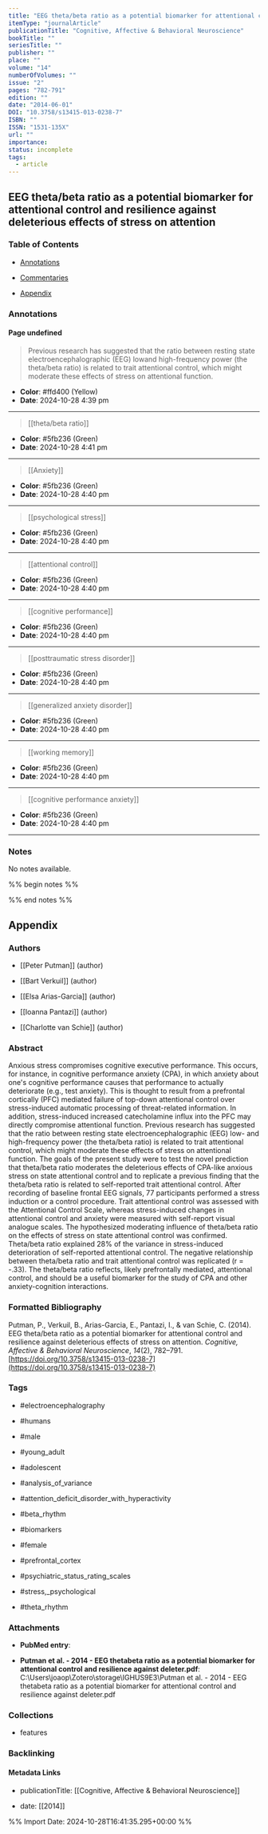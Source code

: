 ```yaml
---
title: "EEG theta/beta ratio as a potential biomarker for attentional control and resilience against deleterious effects of stress on attention"
itemType: "journalArticle"
publicationTitle: "Cognitive, Affective & Behavioral Neuroscience"
bookTitle: ""
seriesTitle: ""
publisher: ""
place: ""
volume: "14"
numberOfVolumes: ""
issue: "2"
pages: "782-791"
edition: ""
date: "2014-06-01"
DOI: "10.3758/s13415-013-0238-7"
ISBN: ""
ISSN: "1531-135X"
url: ""
importance: 
status: incomplete
tags:
  - article
---
```


## EEG theta/beta ratio as a potential biomarker for attentional control and resilience against deleterious effects of stress on attention

### Table of Contents

- [Annotations](#annotations)

+ [Commentaries](#commentaries)

- [Appendix](#appendix)

### Annotations




#### Page undefined







> Previous research has suggested that the ratio between resting state electroencephalographic (EEG) lowand high-frequency power (the theta/beta ratio) is related to trait attentional control, which might moderate these effects of stress on attentional function.





- **Color**: #ffd400 (Yellow)
- **Date**: 2024-10-28 4:39 pm

---








> [[theta/beta ratio]]





- **Color**: #5fb236 (Green)
- **Date**: 2024-10-28 4:41 pm

---








> [[Anxiety]]





- **Color**: #5fb236 (Green)
- **Date**: 2024-10-28 4:40 pm

---








> [[psychological stress]]





- **Color**: #5fb236 (Green)
- **Date**: 2024-10-28 4:40 pm

---








> [[attentional control]]





- **Color**: #5fb236 (Green)
- **Date**: 2024-10-28 4:40 pm

---








> [[cognitive performance]]





- **Color**: #5fb236 (Green)
- **Date**: 2024-10-28 4:40 pm

---








> [[posttraumatic stress disorder]]





- **Color**: #5fb236 (Green)
- **Date**: 2024-10-28 4:40 pm

---








> [[generalized anxiety disorder]]





- **Color**: #5fb236 (Green)
- **Date**: 2024-10-28 4:40 pm

---








> [[working memory]]





- **Color**: #5fb236 (Green)
- **Date**: 2024-10-28 4:40 pm

---








> [[cognitive performance anxiety]]





- **Color**: #5fb236 (Green)
- **Date**: 2024-10-28 4:40 pm

---





### Notes


No notes available.


%% begin notes %%

<!-- Write your personal notes here -->

%% end notes %%

## Appendix

### Authors


- [[Peter Putman]] (author)

- [[Bart Verkuil]] (author)

- [[Elsa Arias-Garcia]] (author)

- [[Ioanna Pantazi]] (author)

- [[Charlotte van Schie]] (author)



### Abstract

Anxious stress compromises cognitive executive performance. This occurs, for instance, in cognitive performance anxiety (CPA), in which anxiety about one's cognitive performance causes that performance to actually deteriorate (e.g., test anxiety). This is thought to result from a prefrontal cortically (PFC) mediated failure of top-down attentional control over stress-induced automatic processing of threat-related information. In addition, stress-induced increased catecholamine influx into the PFC may directly compromise attentional function. Previous research has suggested that the ratio between resting state electroencephalographic (EEG) low- and high-frequency power (the theta/beta ratio) is related to trait attentional control, which might moderate these effects of stress on attentional function. The goals of the present study were to test the novel prediction that theta/beta ratio moderates the deleterious effects of CPA-like anxious stress on state attentional control and to replicate a previous finding that the theta/beta ratio is related to self-reported trait attentional control. After recording of baseline frontal EEG signals, 77 participants performed a stress induction or a control procedure. Trait attentional control was assessed with the Attentional Control Scale, whereas stress-induced changes in attentional control and anxiety were measured with self-report visual analogue scales. The hypothesized moderating influence of theta/beta ratio on the effects of stress on state attentional control was confirmed. Theta/beta ratio explained 28% of the variance in stress-induced deterioration of self-reported attentional control. The negative relationship between theta/beta ratio and trait attentional control was replicated (r = -.33). The theta/beta ratio reflects, likely prefrontally mediated, attentional control, and should be a useful biomarker for the study of CPA and other anxiety-cognition interactions.


### Formatted Bibliography

Putman, P., Verkuil, B., Arias-Garcia, E., Pantazi, I., & van Schie, C. (2014). EEG theta/beta ratio as a potential biomarker for attentional control and resilience against deleterious effects of stress on attention. _Cognitive, Affective & Behavioral Neuroscience_, _14_(2), 782–791. [https://doi.org/10.3758/s13415-013-0238-7](https://doi.org/10.3758/s13415-013-0238-7)


### Tags


- #electroencephalography

- #humans

- #male

- #young_adult

- #adolescent

- #analysis_of_variance

- #attention_deficit_disorder_with_hyperactivity

- #beta_rhythm

- #biomarkers

- #female

- #prefrontal_cortex

- #psychiatric_status_rating_scales

- #stress,_psychological

- #theta_rhythm




### Attachments


- **PubMed entry**: 

- **Putman et al. - 2014 - EEG thetabeta ratio as a potential biomarker for attentional control and resilience against deleter.pdf**: C:\Users\joaop\Zotero\storage\IGHUS9E3\Putman et al. - 2014 - EEG thetabeta ratio as a potential biomarker for attentional control and resilience against deleter.pdf




### Collections


- features





### Backlinking


#### Metadata Links


- publicationTitle: [[Cognitive, Affective & Behavioral Neuroscience]]




- date: [[2014]]





<!-- Any additional notes or comments -->


%% Import Date: 2024-10-28T16:41:35.295+00:00 %%
